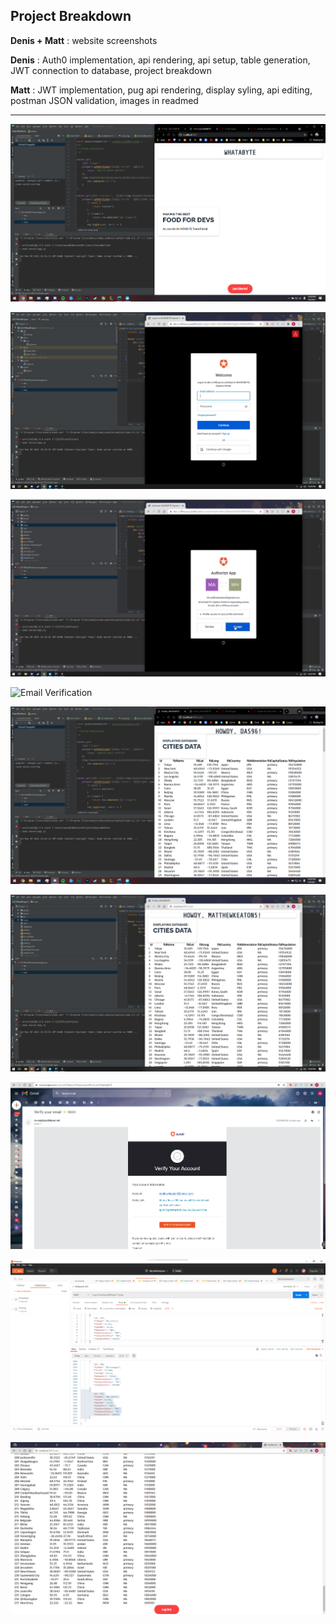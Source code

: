 ## Project Breakdown
**Denis + Matt** : website screenshots

**Denis** : Auth0 implementation, api rendering, api setup, table generation, JWT connection to database, project breakdown

**Matt** : JWT implementation, pug api rendering, display syling, api editing, postman JSON validation, images in readmed

---
![Home](/img/Home.png)

![Signup](/img/Signup.png)

![Authorization](/img/Authorization.png)

![Email Verification](/img/EmailVerification.png)

![DenisDB](/img/DatabaseDenis.png)

![MattDb](/img/DatabaseMatt.png)

![AuthToken](/img/AuthToken.png)

![Add to DB](/img/AddToDB.png)

![Updated](/img/DatabaseUpdated.png)
